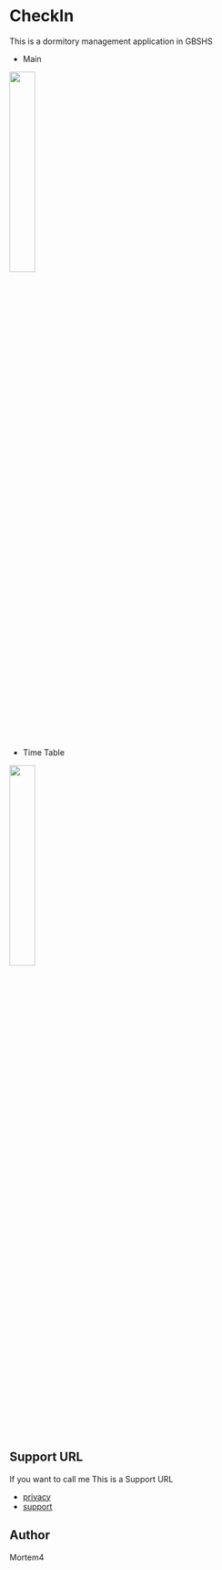 # CheckIn

This is a dormitory management application in GBSHS

- Main

<img src = "https://user-images.githubusercontent.com/77566805/147450972-1863ff0d-47e3-4a58-bb5c-a02353887f3f.png" width="30%" height="30%">

- Time Table

<img src = "https://user-images.githubusercontent.com/77566805/147450974-ddf53741-e3f0-43af-b4e6-61f4101f92d3.png" width="30%" height="30%">

## Support URL
If you want to call me This is a Support URL

- [privacy](https://github.com/gondnetom/FrenchVocaPrivacyPolicy)
- [support](https://sites.google.com/view/checkingbs/%ED%99%88)

## Author
Mortem4
